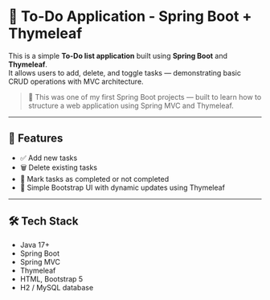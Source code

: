 # 📝 To-Do Application - Spring Boot + Thymeleaf

This is a simple **To-Do list application** built using **Spring Boot** and **Thymeleaf**.  
It allows users to add, delete, and toggle tasks — demonstrating basic CRUD operations with MVC architecture.

> 🔰 This was one of my first Spring Boot projects — built to learn how to structure a web application using Spring MVC and Thymeleaf.

---

## 🚀 Features

- ✅ Add new tasks
- 🗑️ Delete existing tasks
- 🔁 Mark tasks as completed or not completed
- 🎨 Simple Bootstrap UI with dynamic updates using Thymeleaf

---

## 🛠️ Tech Stack

- Java 17+
- Spring Boot
- Spring MVC
- Thymeleaf
- HTML, Bootstrap 5
- H2 / MySQL database
